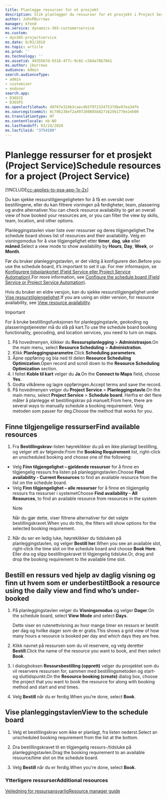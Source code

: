 ```yaml
---
title: Planlegge ressurser for et prosjekt
description: Slik planlegger du ressurser for et prosjekt i Project Service
author: JohnPBurrows
manager: kfend
ms.service: dynamics-365-customerservice
ms.custom:
- dyn365-projectservice
ms.date: 8/03/2018
ms.topic: article
ms.prod: ''
ms.technology: ''
ms.assetid: 4935567d-9318-4f7c-9c02-c584a78b7841
ms.author: jburrows
audience: Admin
search.audienceType:
- admin
- customizer
- enduser
search.app:
- D365CE
- D365PS
ms.openlocfilehash: d9767e324b3caec4b5f9723347537dbe97ea34fb
ms.sourcegitcommit: 8c786230ef2a497280885b827162561776e2eb00
ms.translationtype: HT
ms.contentlocale: nb-NO
ms.lasthandoff: 03/24/2020
ms.locfileid: "3754189"
---
```

# <a name="schedule-resources-for-a-project-project-service"></a><span data-ttu-id="bae68-103">Planlegge ressurser for et prosjekt (Project Service)</span><span class="sxs-lookup"><span data-stu-id="bae68-103">Schedule resources for a project (Project Service)</span></span>

[!INCLUDE[cc-applies-to-psa-app-1x-2x](../includes/cc-applies-to-psa-app-1x-2x.md)]

<span data-ttu-id="bae68-104">Du kan sjekke ressurstilgjengeligheten for å få en oversikt over bestillingene, eller du kan filtrere visningen på ferdigheter, team, plassering og andre alternativer.</span><span class="sxs-lookup"><span data-stu-id="bae68-104">You can check resource availability to get an overall view of how booked your resources are, or you can filter the view by skills, team, location, and other options.</span></span>  
  
<span data-ttu-id="bae68-105">Planleggingstavlen viser liste over ressurser og deres tilgjengelighet.</span><span class="sxs-lookup"><span data-stu-id="bae68-105">The schedule board shows list of resources and their availability.</span></span> <span data-ttu-id="bae68-106">Velg en visningsmodus for å vise tilgjengelighet etter **timer**, **dag**, **uke** eller **måned**.</span><span class="sxs-lookup"><span data-stu-id="bae68-106">Select a view mode to show availability by **Hours**, **Day**, **Week**, or **Month**.</span></span>  
  
<span data-ttu-id="bae68-107">Før du bruker planleggingstavlen, er det viktig å konfigurere den.</span><span class="sxs-lookup"><span data-stu-id="bae68-107">Before you use the schedule board, it’s important to set it up.</span></span> <span data-ttu-id="bae68-108">For mer informasjon, se [Konfigurere tidsplankortet (Field Service eller Project Service Automation)](../field-service/configure-schedule-board.md).</span><span class="sxs-lookup"><span data-stu-id="bae68-108">For more information, see [Configure the schedule board (Field Service or Project Service Automation)](../field-service/configure-schedule-board.md).</span></span>
  
<span data-ttu-id="bae68-109">Hvis du bruker en eldre versjon, kan du sjekke ressurstilgjengelighet under [Vise ressurstilgjengelighet](../project-service/view-resource-availability.md).</span><span class="sxs-lookup"><span data-stu-id="bae68-109">If you are using an older version, for resource availability, see [View resource availability](../project-service/view-resource-availability.md).</span></span>  

> [!IMPORTANT]
>  <span data-ttu-id="bae68-110">For å bruke bestillingsfunksjonen for planleggingstavle, geokoding og plasseringstjenester må du slå på kart.</span><span class="sxs-lookup"><span data-stu-id="bae68-110">To use the schedule board booking functionality, geocoding, and location services, you need to turn on maps.</span></span>  
> 
> 1. <span data-ttu-id="bae68-111">På hovedmenyen, klikker du **Ressursplanlegging** > **Administrasjon**.</span><span class="sxs-lookup"><span data-stu-id="bae68-111">On the main menu, select **Resource Scheduling** > **Administration**.</span></span>  
> 2. <span data-ttu-id="bae68-112">Klikk **Planleggingsparametre**.</span><span class="sxs-lookup"><span data-stu-id="bae68-112">Click **Scheduling parameters**.</span></span>  
> 3. <span data-ttu-id="bae68-113">Åpne oppføring og bla ned til delen **Resource Scheduling Optimization**.</span><span class="sxs-lookup"><span data-stu-id="bae68-113">Open record and scroll down to the **Resource Scheduling Optimization** section.</span></span>  
> 4. <span data-ttu-id="bae68-114">I feltet **Koble til kart** velger du **Ja**.</span><span class="sxs-lookup"><span data-stu-id="bae68-114">On the **Connect to Maps** field, choose **Yes**.</span></span>  
> 5. <span data-ttu-id="bae68-115">Godta vilkårene og lagre oppføringen.</span><span class="sxs-lookup"><span data-stu-id="bae68-115">Accept terms and save the record.</span></span>  
> 6. <span data-ttu-id="bae68-116">På hovedmenyen velger du **Project Service** > **Planleggingstavle**.</span><span class="sxs-lookup"><span data-stu-id="bae68-116">On the main menu, select **Project Service** > **Schedule board**.</span></span> <span data-ttu-id="bae68-117">Herfra er det flere måter å planlegge et bestillingskrav på manuelt.</span><span class="sxs-lookup"><span data-stu-id="bae68-117">From here, there are several ways to manually schedule a booking requirement.</span></span> <span data-ttu-id="bae68-118">Velg metoden som passer for deg.</span><span class="sxs-lookup"><span data-stu-id="bae68-118">Choose the method that works for you.</span></span>
  
## <a name="find-available-resources"></a><span data-ttu-id="bae68-119">Finne tilgjengelige ressurser</span><span class="sxs-lookup"><span data-stu-id="bae68-119">Find available resources</span></span>

1.  <span data-ttu-id="bae68-120">Fra **Bestillingskrav**-listen høyreklikker du på en ikke planlagt bestilling, og velger ett av følgende:</span><span class="sxs-lookup"><span data-stu-id="bae68-120">From the **Booking Requirement** list, right-click an unscheduled booking and choose one of the following:</span></span>  
  
- <span data-ttu-id="bae68-121">Velg **Finn tilgjengelighet – gjeldende ressurser** for å finne en tilgjengelig ressurs fra listen på planleggingstavlen.</span><span class="sxs-lookup"><span data-stu-id="bae68-121">Choose **Find availability - Current Resources** to find an available resource from the list on the schedule board.</span></span>  
- <span data-ttu-id="bae68-122">Velg **Finn tilgjengelighet – alle ressurser** for å finne en tilgjengelig ressurs fra ressurser i systemet</span><span class="sxs-lookup"><span data-stu-id="bae68-122">Choose **Find availability - All Resources**, to find an available resource from resources in the system</span></span>  
   > [!NOTE]
   >  <span data-ttu-id="bae68-123">Når du gjør dette, viser filtrene alternativer for det valgte bestillingskravet.</span><span class="sxs-lookup"><span data-stu-id="bae68-123">When you do this, the filters will show options for the selected booking requirement.</span></span>  
  
2. <span data-ttu-id="bae68-124">Når du ser en ledig luke, høyreklikker du tidsluken på planleggingstavlen, og velger **Bestill her**.</span><span class="sxs-lookup"><span data-stu-id="bae68-124">When you see an available slot, right-click the time slot on the schedule board and choose **Book Here**.</span></span> <span data-ttu-id="bae68-125">Eller dra og slipp bestillingskravet til tilgjengelig tidsluke.</span><span class="sxs-lookup"><span data-stu-id="bae68-125">Or, drag and drop the booking requirement to the available time slot.</span></span>  
  

## <a name="book-a-resource-using-the-daily-view-and-find-whos-under-booked"></a><span data-ttu-id="bae68-126">Bestill en ressurs ved hjelp av daglig visning og finn ut hvem som er underbestilt</span><span class="sxs-lookup"><span data-stu-id="bae68-126">Book a resource using the daily view and find who’s under-booked</span></span>
  
1.  <span data-ttu-id="bae68-127">På planleggingstavlen velger du **Visningsmodus** og velger **Dager**.</span><span class="sxs-lookup"><span data-stu-id="bae68-127">On the schedule board, select **View Mode** and select **Days**.</span></span>  
  
    <span data-ttu-id="bae68-128">Dette viser en rutenettvisning av hvor mange timer en ressurs er bestilt per dag og hvilke dager som de er gratis.</span><span class="sxs-lookup"><span data-stu-id="bae68-128">This shows a grid view of how many hours a resource is booked per day and which days they are free.</span></span>  
  
2.  <span data-ttu-id="bae68-129">Klikk navnet på ressursen som du vil reservere, og velg deretter **Bestill**.</span><span class="sxs-lookup"><span data-stu-id="bae68-129">Click the name of the resource you want to book, and then select **Book**.</span></span>  
  
3.  <span data-ttu-id="bae68-130">I dialogboksen **Ressursbestilling (opprett)** velger du prosjektet som du vil reservere ressursen for, sammen med bestillingsmetoden og start- og sluttidspunkt.</span><span class="sxs-lookup"><span data-stu-id="bae68-130">On the **Resource booking (create)** dialog box, choose the project that you want to book the resource for along with booking method and start and end times.</span></span>  
  
4.  <span data-ttu-id="bae68-131">Velg **Bestill** når du er ferdig.</span><span class="sxs-lookup"><span data-stu-id="bae68-131">When you’re done, select **Book**.</span></span>  
  
## <a name="view-to-the-schedule-board"></a><span data-ttu-id="bae68-132">Vise planleggingstavlen</span><span class="sxs-lookup"><span data-stu-id="bae68-132">View to the schedule board</span></span>
  
1.  <span data-ttu-id="bae68-133">Velg et bestillingskrav som ikke er planlagt, fra listen nederst.</span><span class="sxs-lookup"><span data-stu-id="bae68-133">Select an unscheduled booking requirement from the list at the bottom.</span></span>  
  
2.  <span data-ttu-id="bae68-134">Dra bestillingskravet til en tilgjengelig ressurs-/tidsluke på planleggingstavlen.</span><span class="sxs-lookup"><span data-stu-id="bae68-134">Drag the booking requirement to an available resource/time slot on the schedule board.</span></span>  
  
3.  <span data-ttu-id="bae68-135">Velg **Bestill** når du er ferdig.</span><span class="sxs-lookup"><span data-stu-id="bae68-135">When you're done, select **Book**.</span></span>  
  
### <a name="additional-resources"></a><span data-ttu-id="bae68-136">Ytterligere ressurser</span><span class="sxs-lookup"><span data-stu-id="bae68-136">Additional resources</span></span>  
 [<span data-ttu-id="bae68-137">Veiledning for ressursansvarlig</span><span class="sxs-lookup"><span data-stu-id="bae68-137">Resource manager guide</span></span>](../project-service/resource-manager-guide.md)
